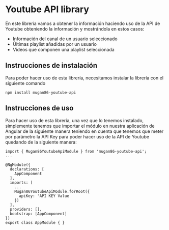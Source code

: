 # Youtube API library

En este librería vamos a obtener la información haciendo uso de la API de Youtube obteniendo la información y mostrándola en estos casos:

* Información del canal de un usuario seleccionado
* Últimas playlist añadidas por un usuario
* Videos que componen una playlist seleccionada

## Instrucciones de instalación

Para poder hacer uso de esta librería, necesitamos instalar la librería con el siguiente comando
```
npm install mugan86-youtube-api
```

## Instrucciones de uso

Para hacer uso de esta librería, una vez que lo tenemos instalado, simplemente tenemos que importar el módulo en nuestra aplicación de Angular de la siguiente manera teniendo en cuenta que tenemos que meter por parámetro la API Key para poder hacer uso de la API de Youtube quedando de la siguiente manera:
```
import { Mugan86YoutubeApiModule } from 'mugan86-youtube-api';
...

@NgModule({
  declarations: [
    AppComponent
  ],
  imports: [
    ...
    Mugan86YoutubeApiModule.forRoot({
      apiKey: 'API KEY Value
    })
  ],
  providers: [],
  bootstrap: [AppComponent]
})
export class AppModule { }

```